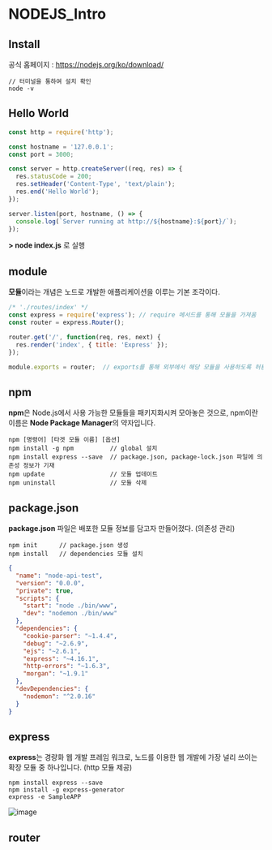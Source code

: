 # NODEJS_Intro

## Install
공식 홈페이지 : https://nodejs.org/ko/download/
````
// 터미널을 통하여 설치 확인
node -v
````

## Hello World
```Javascript
const http = require('http');

const hostname = '127.0.0.1';
const port = 3000;

const server = http.createServer((req, res) => {
  res.statusCode = 200;
  res.setHeader('Content-Type', 'text/plain');
  res.end('Hello World');
});

server.listen(port, hostname, () => {
  console.log(`Server running at http://${hostname}:${port}/`);
});
```
**> node index.js** 로 실행

## module
**모듈**이라는 개념은 노드로 개발한 애플리케이션을 이루는 기본 조각이다.
```Javascript
/* './routes/index' */
const express = require('express'); // require 메서드를 통해 모듈을 가져옴
const router = express.Router();

router.get('/', function(req, res, next) {
  res.render('index', { title: 'Express' });
});

module.exports = router;  // exports를 통해 외부에서 해당 모듈을 사용하도록 허용 (js에서 js 참조 가능)
```

## npm
**npm**은 Node.js에서 사용 가능한 모듈들을 패키지화시켜 모아놓은 것으로, npm이란 이름은 **Node Package Manager**의 약자입니다.
```
npm [명령어] [타겟 모듈 이름] [옵션]
npm install -g npm          // global 설치
npm install express --save  // package.json, package-lock.json 파일에 의존성 정보가 기재
npm update                  // 모듈 업데이트
npm uninstall               // 모듈 삭제
```
## package.json
**package.json** 파일은 배포한 모듈 정보를 담고자 만들어졌다. (의존성 관리)
```
npm init      // package.json 생성
npm install   // dependencies 모듈 설치
```
```json
{
  "name": "node-api-test",
  "version": "0.0.0",
  "private": true,
  "scripts": {
    "start": "node ./bin/www",
    "dev": "nodemon ./bin/www"
  },
  "dependencies": {
    "cookie-parser": "~1.4.4",
    "debug": "~2.6.9",
    "ejs": "~2.6.1",
    "express": "~4.16.1",
    "http-errors": "~1.6.3",
    "morgan": "~1.9.1"
  },
  "devDependencies": {
    "nodemon": "^2.0.16"
  }
}
```
## express
**express**는 경량화 웹 개발 프레임 워크로, 노드를 이용한 웹 개발에 가장 널리 쓰이는 확장 모듈 중 하나입니다. (http 모듈 제공)
```
npm install express --save
npm install -g express-generator
express -e SampleAPP
```
![image](https://user-images.githubusercontent.com/33407116/171103151-7dcdc59e-88a0-4922-8121-4c843658ac0a.png)

## router
